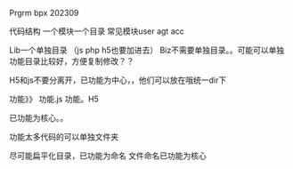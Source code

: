 Prgrm bpx 202309  


代码结构
一个模块一个目录 常见模块user agt acc

Lib一个单独目录 （js php h5也要加进去）
Biz不需要单独目录。。可能可以单独功能目录比较好，方便复制修改？？

H5和js不要分离开，已功能为中心，，他们可以放在哦统一dir下


功能》》 功能.js  功能。H5

已功能为核心。。

功能太多代码的可以单独文件夹

尽可能扁平化目录，已功能为命名
文件命名已功能为核心



